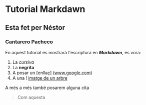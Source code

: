 # Tutorial Markdawn


## Esta fet per Néstor 

### Cantarero Pacheco


En aquest tutorial es mostrarà l'escriptura en **_Markdawn_**,
es vora: 
1. La _cursiva_
2. La **negrita** 
3. A posar un [enllaç] (www.google.com)
4. A una ! [imatge de un arbre](https://es.wikipedia.org/wiki/%C3%81rbol)


A més a més també posarem alguna cita
> Com aquesta

